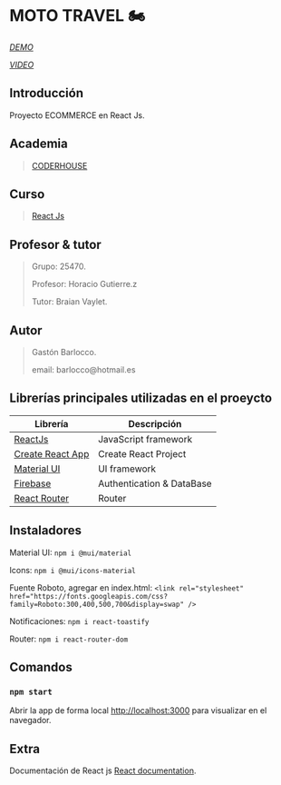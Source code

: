 # MOTO TRAVEL :motorcycle:

*<p>[DEMO](https://mototravelgastonbarlocco.netlify.app)*</p>
*<p>[VIDEO](/)*</p>

## Introducción
Proyecto ECOMMERCE en React Js.


## Academia
> [CODERHOUSE](https://www.coderhouse.com.uy)


## Curso
> [React Js](https://www.coderhouse.com.uy/online/reactjs)


## Profesor & tutor
> <p>Grupo: 25470.</p>
> <p>Profesor: Horacio Gutierre.z</p>
> <p>Tutor: Braian Vaylet.</p> 


## Autor
> <p>Gastón Barlocco. </p>
> <p>email: barlocco@hotmail.es </p>


## Librerías principales utilizadas en el proeycto

| Librería                                                         | Descripción               |
| ---------------------------------------------------------------- | ------------------------- |
| [ReactJs](https://es.reactjs.org/)                               | JavaScript framework      |
| [Create React App](https://github.com/facebook/create-react-app) | Create React Project      |
| [Material  UI](https://mui.com)                                  | UI framework              |
| [Firebase](https://firebase.google.com/?hl=es)                   | Authentication & DataBase |
| [React Router](https://reactrouter.com/)                         | Router                    |


## Instaladores

Material UI:
``` npm i @mui/material  ```

Icons:
``` npm i @mui/icons-material ```

Fuente Roboto, agregar en index.html:
``` <link rel="stylesheet" href="https://fonts.googleapis.com/css?family=Roboto:300,400,500,700&display=swap" /> ```

Notificaciones:
``` npm i react-toastify ```

Router:
``` npm i react-router-dom ```


## Comandos

### `npm start`
Abrir la app de forma local
[http://localhost:3000](http://localhost:3000) para visualizar en el navegador.


## Extra
Documentación de React js [React documentation](https://reactjs.org/).